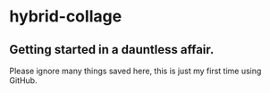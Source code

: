 # hybrid-collage
## Getting started in a dauntless affair.
Please ignore many things saved here, this is just my first time using GitHub.
